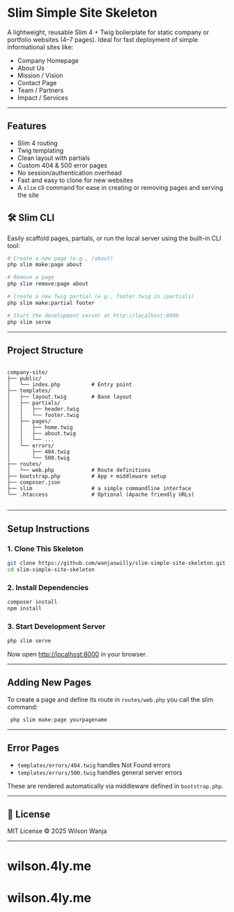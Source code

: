 # Slim Simple Site Skeleton

A lightweight, reusable Slim 4 + Twig boilerplate for static company or portfolio websites (4–7 pages). Ideal for fast deployment of simple informational sites like:

- Company Homepage
- About Us
- Mission / Vision
- Contact Page
- Team / Partners
- Impact / Services

---

## Features

-  Slim 4 routing
-  Twig templating
-  Clean layout with partials
-  Custom 404 & 500 error pages
-  No session/authentication overhead
-  Fast and easy to clone for new websites
-  A `slim` cli command for ease in creating or removing pages and serving the site

## 🛠 Slim CLI

Easily scaffold pages, partials, or run the local server using the built-in CLI tool:

```bash
# Create a new page (e.g., /about)
php slim make:page about

# Remove a page
php slim remove:page about

# Create a new Twig partial (e.g., footer.twig in /partials)
php slim make:partial footer

# Start the development server at http://localhost:8000
php slim serve
````



---

## Project Structure

```

company-site/
├── public/
│   └── index.php          # Entry point
├── templates/
│   ├── layout.twig        # Base layout
│   ├── partials/
│   │   ├── header.twig
│   │   └── footer.twig
│   ├── pages/
│   │   ├── home.twig
│   │   ├── about.twig
│   │   └── ...
│   └── errors/
│       ├── 404.twig
│       └── 500.twig
├── routes/
│   └── web.php            # Route definitions
├── bootstrap.php          # App + middleware setup
├── composer.json
├── slim                   # a simple commandline interface
└── .htaccess              # Optional (Apache friendly URLs)


````

---

## Setup Instructions

### 1. Clone This Skeleton

```bash
git clone https://github.com/wanjaswilly/slim-simple-site-skeleton.git
cd slim-simple-site-skeleton
````

### 2. Install Dependencies

```bash
composer install
npm install
```

### 3. Start Development Server

```bash
php slim serve
```

Now open [http://localhost:8000](http://localhost:8000) in your browser.

---

## Adding New Pages

To create a page and define its route in `routes/web.php` you call the slim command:

```php
 php slim make:page yourpagename
```

---

## Error Pages

* `templates/errors/404.twig` handles Not Found errors
* `templates/errors/500.twig` handles general server errors

These are rendered automatically via middleware defined in `bootstrap.php`.

---

## 🔗 License

MIT License © 2025 Wilson Wanja



---
# wilson.4ly.me
# wilson.4ly.me

